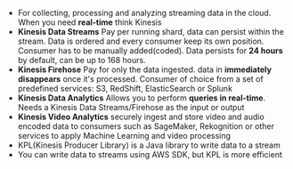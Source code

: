 - For collecting, processing and analyzing streaming data in the cloud. When you need **real-time** think Kinesis
- **Kinesis Data Streams** Pay per running shard, data can persist within the stream. Data is ordered and every consumer keep its own position. Consumer has to be manually added(coded). Data persists for **24 hours** by default, can be up to 168 hours.
- **Kinesis Firehose** Pay for only the data ingested. data in **immediately disappears** once it's processed. Consumer of choice from a set of predefined services: S3, RedShift, ElasticSearch or Splunk
- **Kinesis Data Analytics** Allows you to perform **queries in real-time**. Needs a Kinesis Data Streams/Firehose as the input or output
- **Kinesis Video Analytics** securely ingest and store video and audio encoded data to consumers such as SageMaker, Rekognition or other services to apply Machine Learning and video processing
- KPL(Kinesis Producer Library) is a Java library to write data to a stream
- You can write data to streams using AWS SDK, but KPL is more efficient
